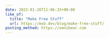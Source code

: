 ```yaml
---
date: 2022-01-26T11:06:33+00:00
like_of:
  title: "Make Free Stuff"
  url: https://mxb.dev/blog/make-free-stuff/
posting_method: https://omnibear.com
---
```

